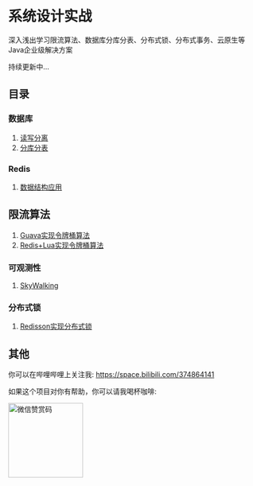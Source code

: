 # 系统设计实战

深入浅出学习限流算法、数据库分库分表、分布式锁、分布式事务、云原生等Java企业级解决方案

持续更新中...

## 目录

### 数据库

1. [读写分离](./database/sharding-read-write)
2. [分库分表](./database/sharding-sub)

### Redis

1. [数据结构应用](./redis/data-structure)

## 限流算法

1. [Guava实现令牌桶算法](./rate-limiter/rate-limiter-guava)
2. [Redis+Lua实现令牌桶算法](./rate-limiter/rate-limiter-redis-lua)

### 可观测性

1. [SkyWalking](./observability/skywalking)

### 分布式锁

1. [Redisson实现分布式锁](./distributed/lock-redisson)

## 其他

你可以在哔哩哔哩上关注我: https://space.bilibili.com/374864141

如果这个项目对你有帮助，你可以请我喝杯咖啡:

<img src="https://github.com/jonssonyan/install-script/assets/46235235/cce90c48-27d3-492c-af3e-468b656bdd06" width="150" alt="微信赞赏码" title="微信赞赏码"/>